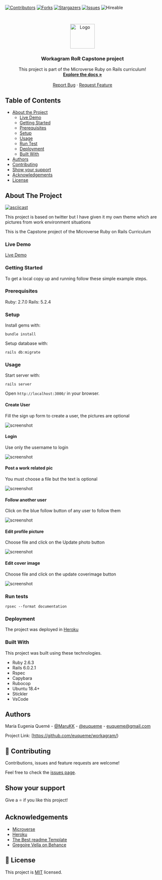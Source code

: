 <!--
*** Thanks for checking out this README Template. If you have a suggestion that would
*** make this better, please fork the repo and create a pull request or simply open
*** an issue with the tag "enhancement".
*** Thanks again! Now go create something AMAZING! :D
-->

<!-- PROJECT SHIELDS -->
<!--
*** I'm using markdown "reference style" links for readability.
*** Reference links are enclosed in brackets [ ] instead of parentheses ( ).
*** See the bottom of this document for the declaration of the reference variables
*** for contributors-url, forks-url, etc. This is an optional, concise syntax you may use.
*** https://www.markdownguide.org/basic-syntax/#reference-style-links
-->
[![Contributors][contributors-shield]][contributors-url]
[![Forks][forks-shield]][forks-url]
[![Stargazers][stars-shield]][stars-url]
[![Issues][issues-shield]][issues-url]
![Hireable](https://cdn.rawgit.com/hiendv/hireable/master/styles/default/yes.svg)

<!-- PROJECT LOGO -->
<br />
<p align="center">
  <a href="https://github.com/euqueme/workagram">
    <img src="https://raw.githubusercontent.com/euqueme/toy-app/master/app/assets/images/mLogo.png" alt="Logo" width="80" height="80">
  </a>

  <h3 align="center">Workagram RoR Capstone project</h3>

  <p align="center">
    This project is part of the Microverse Ruby on Rails curriculum!
    <br />
    <a href="https://github.com/euqueme/workagram"><strong>Explore the docs »</strong></a>
    <br />
    <br />
    <a href="https://github.com/euqueme/workagram/issues">Report Bug</a>
    ·
    <a href="https://github.com/euqueme/workagram/issues">Request Feature</a>
  </p>
</p>

<!-- TABLE OF CONTENTS -->
## Table of Contents

* [About the Project](#about-the-project)
  * [Live Demo](#live-demo)
  * [Getting Started](#getting-started)
  * [Prerequisites](#prerequisites)
  * [Setup](#setup)
  * [Usage](#usage)
  * [Run Test](#run-test)
  * [Deployment](#deployment)
  * [Built With](#built-with)
* [Authors](#authors)
* [Contributing](#contributing)
* [Show your support](#show-support)
* [Acknowledgements](#acknowledgements)
* [License](#license)

<!-- ABOUT THE PROJECT -->
## About The Project

[![asciicast][product-screenshot]](https://www.loom.com/share/b8568a718f344026ab156c3cd6fe24c2)

This project is based on twitter but I have given it my own theme which are pictures from work environment situations

This is the Capstone project of the Microverse Ruby on Rails Curriculum

### Live Demo

[Live Demo](https://maru-workagram.herokuapp.com/)

### Getting Started

To get a local copy up and running follow these simple example steps.

### Prerequisites

Ruby: 2.7.0
Rails: 5.2.4

### Setup

Install gems with:

```
bundle install
```

Setup database with:

```
rails db:migrate
```

### Usage

Start server with:

```
rails server
```

Open `http://localhost:3000/` in your browser.

#### Create User

Fill the sign up form to create a user, the pictures are optional

![screenshot](app/assets/images/workagram_sign_up.png)

#### Login

Use only the username to login

![screenshot](app/assets/images/workagram_log_in.png)

#### Post a work related pic

You must choose a file but the text is optional

![screenshot](app/assets/images/workagram_post.png)

#### Follow another user

Click on the blue follow button of any user to follow them

![screenshot](app/assets/images/workagram_follow.png)

#### Edit profile picture

Choose file and click on the Update photo button

![screenshot](app/assets/images/workagram_photo.png)

#### Edit cover image 

Choose file and click on the update coverimage button

![screenshot](app/assets/images/workagram_cover.png)

### Run tests

```
rpsec --format documentation
```

### Deployment

The project was deployed in [Heroku](https://maru-workagram.herokuapp.com/) 

### Built With
This project was built using these technologies.
* Ruby 2.6.3
* Rails 6.0.2.1
* Rspec
* Capybara
* Rubocop
* Ubuntu 18.4+
* Stickler
* VsCode

<!-- CONTACT -->
## Authors

María Eugenia Quemé - [@MaruKK](https://twitter.com/MaruKK) - [@euqueme](https://github.com/euqueme) - euqueme@gmail.com

Project Link: [https://github.com/euqueme/workagram/)

## 🤝 Contributing

Contributions, issues and feature requests are welcome!

Feel free to check the [issues page](issues/).

## Show your support

Give a ⭐️ if you like this project!

<!-- ACKNOWLEDGEMENTS -->
## Acknowledgements
* [Microverse](https://www.microverse.org/)
* [Heroku](https://www.heroku.com/)
* [The Best readme Template](https://github.com/othneildrew/Best-README-Template)
* [Gregoire Vella on Behance](https://www.behance.net/gregoirevella)


<!-- LICENSE -->
## 📝 License

This project is [MIT](https://opensource.org/licenses/MIT) licensed.

<!-- MARKDOWN LINKS & IMAGES -->
<!-- https://www.markdownguide.org/basic-syntax/#reference-style-links -->
[contributors-shield]: https://img.shields.io/github/contributors/euqueme/workagram.svg?style=flat-square
[contributors-url]: https://github.com/euqueme/workagram/graphs/contributors
[forks-shield]: https://img.shields.io/github/forks/euqueme/workagram.svg?style=flat-square
[forks-url]: https://github.com/euqueme/workagram/network/members
[stars-shield]: https://img.shields.io/github/stars/euqueme/workagram.svg?style=flat-square
[stars-url]: https://github.com/euqueme/workagram/stargazers
[issues-shield]: https://img.shields.io/github/issues/euqueme/workagram.svg?style=flat-square
[issues-url]: https://github.com/euqueme/workagram/issues
[product-screenshot]: /app/assets/images/screenshot.png


